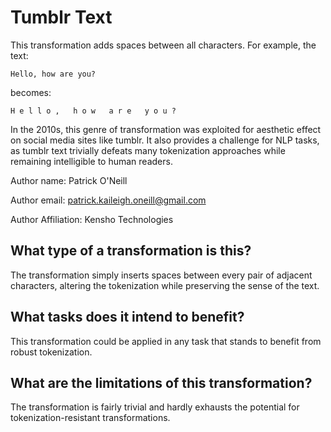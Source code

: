 # Tumblr Text

This transformation adds spaces between all characters.  For example,
the text:

`Hello, how are you?`

becomes:

`H e l l o ,   h o w   a r e   y o u ?`


In the 2010s, this genre of transformation was exploited for aesthetic
effect on social media sites like tumblr.  It also provides a
challenge for NLP tasks, as tumblr text trivially defeats many
tokenization approaches while remaining intelligible to human readers.


Author name: Patrick O'Neill

Author email: patrick.kaileigh.oneill@gmail.com

Author Affiliation: Kensho Technologies

## What type of a transformation is this?
The transformation simply inserts spaces between every pair of
adjacent characters, altering the tokenization while preserving the
sense of the text.

## What tasks does it intend to benefit?
This transformation could be applied in any task that stands to
benefit from robust tokenization.


## What are the limitations of this transformation?
The transformation is fairly trivial and hardly exhausts the potential
for tokenization-resistant transformations.
